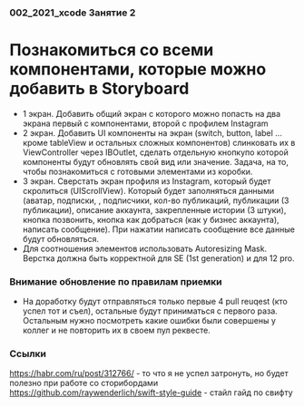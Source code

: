 ### 002_2021_xcode Занятие 2

# Познакомиться со всеми компонентами, которые можно добавить в Storyboard
* 1 экран. Добавить общий экран с которого можно попасть на два экрана первый с компонентами, второй с профилем Instagram 
* 2 экран. Добавить UI компоненты на экран (switch, button, label ... кроме tableView и остальных сложных компонентов) слинковать их в ViewController через IBOutlet, сделать отдельную кнопкупо которой компоненты будут обновлять свой вид или значение. Задача, на то, чтобы познакомиться с готовыми элементами из коробки.
* 3 экран. Сверстать экран профиля из Instagram, который будет скролиться (UIScrollView). Который будет заполняться данными (аватар, подписки, , подписчики, кол-во публикаций, публикации (3 публикации), описание аккаунта, закрепленные истории (3 штуки), кнопка позвонить, кнопка как добраться (как у бизнес аккаунта), написать сообщение). При нажатии написать сообщение все данные будут обновляться. 
* Для соотношения элементов использовать Autoresizing Mask. Верстка должна быть корректной для SE (1st generation) и для 12 pro.

### Внимание обновление по правилам приемки
* На доработку будут отправляться только первые 4 pull reuqest (кто успел тот и съел), остальные будут приниматься с первого раза. Остальным нужно посмотреть какие ошибки были совершены у коллег и не повторить их в своем пул реквесте.

### Ссылки
https://habr.com/ru/post/312766/ - то что я не успел затронуть, но будет полезно при работе со сторибордами
https://github.com/raywenderlich/swift-style-guide - стайл гайд по свифту

